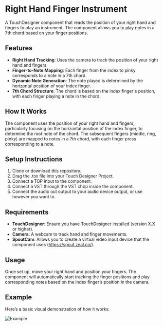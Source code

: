 # Right Hand Finger Instrument

A TouchDesigner component that reads the position of your right hand and fingers to play an instrument. The component allows you to play notes in a 7th chord based on your finger positions.

## Features

- **Right Hand Tracking**: Uses the camera to track the position of your right hand and fingers.
- **Finger-to-Note Mapping**: Each finger from the index to pinky corresponds to a note in a 7th chord.
- **Dynamic Note Generation**: The note played is determined by the horizontal position of your index finger.
- **7th Chord Structure**: The chord is based on the index finger's position, with each finger playing a note in the chord.

## How It Works

The component uses the position of your right hand and fingers, particularly focusing on the horizontal position of the index finger, to determine the root note of the chord. The subsequent fingers (middle, ring, pinky) are mapped to notes in a 7th chord, with each finger press corresponding to a note.

## Setup Instructions

1. Clone or download this repository.
2. Drag the .tox file into your Touch Designer Project.
3. Connect a TOP input to the component.
4. Connect a VST through the VST chop inside the component.
5. Connect the audio out output to your audio device output, or use however you want to.

## Requirements

- **TouchDesigner**: Ensure you have TouchDesigner installed (version X.X or higher).
- **Camera**: A webcam to track hand and finger movements.
- **SpoutCam**: Allows you to create a virtual video input device that the component uses (https://spout.zeal.co/).

## Usage

Once set up, move your right hand and position your fingers. The component will automatically start tracking the finger positions and play corresponding notes based on the index finger’s position in the camera.

## Example

Here’s a basic visual demonstration of how it works:

![Example](https://github.com/user-attachments/assets/da347258-8193-4b0b-ab4d-d2e5fc3d77cb)
